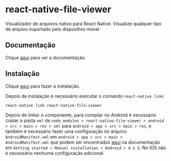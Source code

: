 # react-native-file-viewer

Visualizador de arquivos nativo para React Native. Visualize qualquer tipo de arquivo suportado pelo dispositivo móvel.

## Documentação

Clique [aqui](https://github.com/vinzscam/react-native-file-viewer) para ver a documentação.

## Instalação

Clique [aqui](https://www.npmjs.com/package/react-native-file-viewer) para fazer a instalação.

Depois da instalação é necessário executar o comando `react-native link`:

```
react-native link react-native-file-viewer
```

Depois de linkar o componente, para compilar no Android é necessário copiar a pasta `xml` de `node_modules > react-native-file-viewer > android > src > main > res > xml` para `android > app > src > main > res`, e também é necessário fazer uma configuração no arquivo `AndroidManifest.xml` em `android > app > src > main > AndroidManifest.xml` que podem ser encontrados [aqui](https://github.com/vinzscam/react-native-file-viewer) na documentação em `Getting started > Manual installation > Android > 4 e 5`. No iOS não é necessário nenhuma configuração adicional.